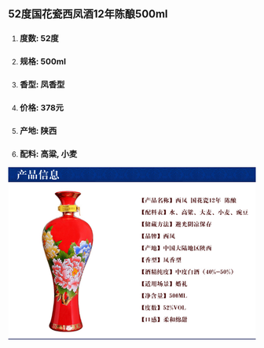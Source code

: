 ## 52度国花瓷西凤酒12年陈酿500ml

1. ### 度数: 52度
2. ### 规格: 500ml
3. ### 香型: 凤香型
4. ### 价格: 378元
5. ### 产地: 陕西
6. ### 配料: 高粱, 小麦

![](/assets/52度国花瓷西凤酒12年陈酿500ml.png)

